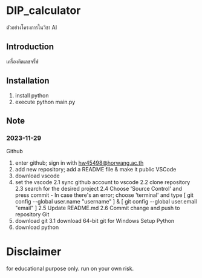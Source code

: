 # DIP_calculator
ตัวอย่างโครงการในวิชา AI

## Introduction
เครื่องคิดเลขจรั้ฟ

## Installation
1. install python
2. execute python main.py

## Note
### 2023-11-29
Github
1. enter github; sign in with hw45498@horwang.ac.th
2. add new repository; add a README file & make it public
VSCode
1. download vscode
2. set the vscode
   2.1 sync github account to vscode
   2.2 clone repository
   2.3 search for the desired project
   2.4 Choose 'Source Control' and press commit
       - In case there's an error; choose 'terminal' and type [ git config --global user.name "username" ] & [ git config --global user.email "email" ]
   2.5 Update README.md
   2.6 Commit change and push to repository
Git
3. download git
   3.1 download 64-bit git for Windows Setup
Python
4. download python


# Disclaimer
for educational purpose only. run on your own risk.